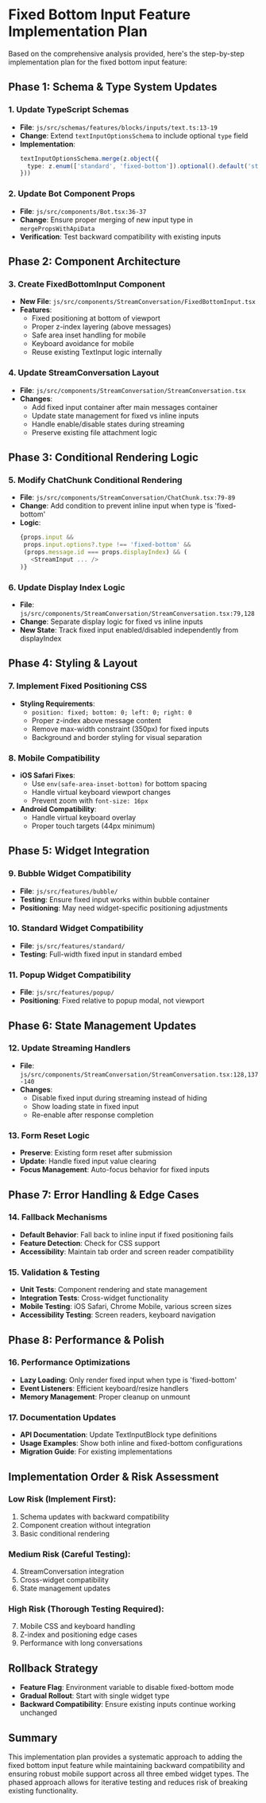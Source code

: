 # Fixed Bottom Input Feature Implementation Plan

Based on the comprehensive analysis provided, here's the step-by-step implementation plan for the fixed bottom input feature:

## Phase 1: Schema & Type System Updates

### 1. Update TypeScript Schemas
- **File**: `js/src/schemas/features/blocks/inputs/text.ts:13-19`
- **Change**: Extend `textInputOptionsSchema` to include optional `type` field
- **Implementation**:
  ```typescript
  textInputOptionsSchema.merge(z.object({
    type: z.enum(['standard', 'fixed-bottom']).optional().default('standard')
  }))
  ```

### 2. Update Bot Component Props
- **File**: `js/src/components/Bot.tsx:36-37`
- **Change**: Ensure proper merging of new input type in `mergePropsWithApiData`
- **Verification**: Test backward compatibility with existing inputs

## Phase 2: Component Architecture

### 3. Create FixedBottomInput Component
- **New File**: `js/src/components/StreamConversation/FixedBottomInput.tsx`
- **Features**:
  - Fixed positioning at bottom of viewport
  - Proper z-index layering (above messages)
  - Safe area inset handling for mobile
  - Keyboard avoidance for mobile
  - Reuse existing TextInput logic internally

### 4. Update StreamConversation Layout
- **File**: `js/src/components/StreamConversation/StreamConversation.tsx`
- **Changes**:
  - Add fixed input container after main messages container
  - Update state management for fixed vs inline inputs
  - Handle enable/disable states during streaming
  - Preserve existing file attachment logic

## Phase 3: Conditional Rendering Logic

### 5. Modify ChatChunk Conditional Rendering
- **File**: `js/src/components/StreamConversation/ChatChunk.tsx:79-89`
- **Change**: Add condition to prevent inline input when type is 'fixed-bottom'
- **Logic**: 
  ```typescript
  {props.input && 
   props.input.options?.type !== 'fixed-bottom' && 
   (props.message.id === props.displayIndex) && (
     <StreamInput ... />
  )}
  ```

### 6. Update Display Index Logic
- **File**: `js/src/components/StreamConversation/StreamConversation.tsx:79,128`
- **Change**: Separate display logic for fixed vs inline inputs
- **New State**: Track fixed input enabled/disabled independently from displayIndex

## Phase 4: Styling & Layout

### 7. Implement Fixed Positioning CSS
- **Styling Requirements**:
  - `position: fixed; bottom: 0; left: 0; right: 0`
  - Proper z-index above message content
  - Remove max-width constraint (350px) for fixed inputs
  - Background and border styling for visual separation

### 8. Mobile Compatibility
- **iOS Safari Fixes**:
  - Use `env(safe-area-inset-bottom)` for bottom spacing
  - Handle virtual keyboard viewport changes
  - Prevent zoom with `font-size: 16px`
- **Android Compatibility**:
  - Handle virtual keyboard overlay
  - Proper touch targets (44px minimum)

## Phase 5: Widget Integration

### 9. Bubble Widget Compatibility
- **File**: `js/src/features/bubble/`
- **Testing**: Ensure fixed input works within bubble container
- **Positioning**: May need widget-specific positioning adjustments

### 10. Standard Widget Compatibility
- **File**: `js/src/features/standard/`
- **Testing**: Full-width fixed input in standard embed

### 11. Popup Widget Compatibility
- **File**: `js/src/features/popup/`
- **Positioning**: Fixed relative to popup modal, not viewport

## Phase 6: State Management Updates

### 12. Update Streaming Handlers
- **File**: `js/src/components/StreamConversation/StreamConversation.tsx:128,137-140`
- **Changes**:
  - Disable fixed input during streaming instead of hiding
  - Show loading state in fixed input
  - Re-enable after response completion

### 13. Form Reset Logic
- **Preserve**: Existing form reset after submission
- **Update**: Handle fixed input value clearing
- **Focus Management**: Auto-focus behavior for fixed inputs

## Phase 7: Error Handling & Edge Cases

### 14. Fallback Mechanisms
- **Default Behavior**: Fall back to inline input if fixed positioning fails
- **Feature Detection**: Check for CSS support
- **Accessibility**: Maintain tab order and screen reader compatibility

### 15. Validation & Testing
- **Unit Tests**: Component rendering and state management
- **Integration Tests**: Cross-widget functionality
- **Mobile Testing**: iOS Safari, Chrome Mobile, various screen sizes
- **Accessibility Testing**: Screen readers, keyboard navigation

## Phase 8: Performance & Polish

### 16. Performance Optimizations
- **Lazy Loading**: Only render fixed input when type is 'fixed-bottom'
- **Event Listeners**: Efficient keyboard/resize handlers
- **Memory Management**: Proper cleanup on unmount

### 17. Documentation Updates
- **API Documentation**: Update TextInputBlock type definitions
- **Usage Examples**: Show both inline and fixed-bottom configurations
- **Migration Guide**: For existing implementations

## Implementation Order & Risk Assessment

### Low Risk (Implement First):
1. Schema updates with backward compatibility
2. Component creation without integration
3. Basic conditional rendering

### Medium Risk (Careful Testing):
4. StreamConversation integration
5. Cross-widget compatibility
6. State management updates

### High Risk (Thorough Testing Required):
7. Mobile CSS and keyboard handling
8. Z-index and positioning edge cases
9. Performance with long conversations

## Rollback Strategy

- **Feature Flag**: Environment variable to disable fixed-bottom mode
- **Gradual Rollout**: Start with single widget type
- **Backward Compatibility**: Ensure existing inputs continue working unchanged

## Summary

This implementation plan provides a systematic approach to adding the fixed bottom input feature while maintaining backward compatibility and ensuring robust mobile support across all three embed widget types. The phased approach allows for iterative testing and reduces risk of breaking existing functionality.